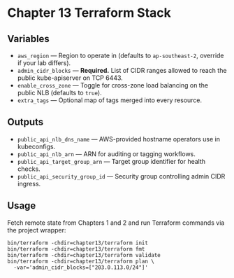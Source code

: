 # Chapter 13 Terraform Stack

## Variables
- `aws_region` — Region to operate in (defaults to `ap-southeast-2`, override if your lab differs).
- `admin_cidr_blocks` — **Required.** List of CIDR ranges allowed to reach the public kube-apiserver on TCP 6443.
- `enable_cross_zone` — Toggle for cross-zone load balancing on the public NLB (defaults to `true`).
- `extra_tags` — Optional map of tags merged into every resource.

## Outputs
- `public_api_nlb_dns_name` — AWS-provided hostname operators use in kubeconfigs.
- `public_api_nlb_arn` — ARN for auditing or tagging workflows.
- `public_api_target_group_arn` — Target group identifier for health checks.
- `public_api_security_group_id` — Security group controlling admin CIDR ingress.

## Usage
Fetch remote state from Chapters 1 and 2 and run Terraform commands via the project wrapper:
```
bin/terraform -chdir=chapter13/terraform init
bin/terraform -chdir=chapter13/terraform fmt
bin/terraform -chdir=chapter13/terraform validate
bin/terraform -chdir=chapter13/terraform plan \
  -var='admin_cidr_blocks=["203.0.113.0/24"]'
```
